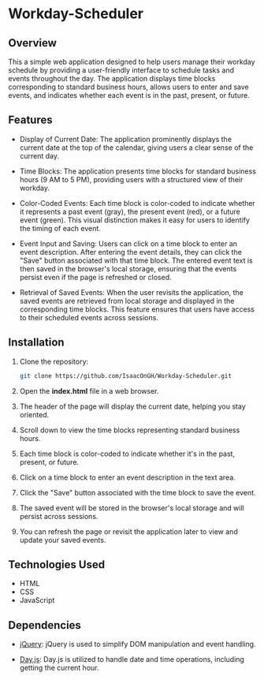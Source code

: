 # Workday-Scheduler

## Overview

This a simple web application designed to help users manage their workday schedule by providing a user-friendly interface to schedule tasks and events throughout the day. The application displays time blocks corresponding to standard business hours, allows users to enter and save events, and indicates whether each event is in the past, present, or future.

## Features

- Display of Current Date: The application prominently displays the current date at the top of the calendar, giving users a clear sense of the current day.

- Time Blocks: The application presents time blocks for standard business hours (9 AM to 5 PM), providing users with a structured view of their workday.

- Color-Coded Events: Each time block is color-coded to indicate whether it represents a past event (gray), the present event (red), or a future event (green). This visual distinction makes it easy for users to identify the timing of each event.

- Event Input and Saving: Users can click on a time block to enter an event description. After entering the event details, they can click the "Save" button associated with that time block. The entered event text is then saved in the browser's local storage, ensuring that the events persist even if the page is refreshed or closed.

- Retrieval of Saved Events: When the user revisits the application, the saved events are retrieved from local storage and displayed in the corresponding time blocks. This feature ensures that users have access to their scheduled events across sessions.

## Installation

1. Clone the repository:

   ```bash
   git clone https://github.com/IsaacOnGH/Workday-Scheduler.git
   ```
2. Open the **index.html** file in a web browser.

3. The header of the page will display the current date, helping you stay oriented.

4. Scroll down to view the time blocks representing standard business hours.

5. Each time block is color-coded to indicate whether it's in the past, present, or future.

6. Click on a time block to enter an event description in the text area.

7. Click the "Save" button associated with the time block to save the event.

8. The saved event will be stored in the browser's local storage and will persist across sessions.

9. You can refresh the page or revisit the application later to view and update your saved events.

## Technologies Used

- HTML
- CSS
- JavaScript

## Dependencies

- [jQuery](https://jquery.com/): jQuery is used to simplify DOM manipulation and event handling.

- [Day.js](https://day.js.org/): Day.js is utilized to handle date and time operations, including getting the current hour.

## 